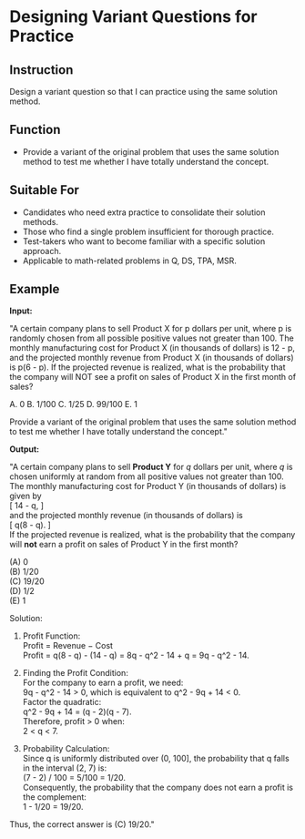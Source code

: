 # Designing Variant Questions for Practice

## Instruction
Design a variant question so that I can practice using the same solution method.

## Function
- Provide a variant of the original problem that uses the same solution method to test me whether I have totally understand the concept.

## Suitable For
- Candidates who need extra practice to consolidate their solution methods.
- Those who find a single problem insufficient for thorough practice.
- Test-takers who want to become familiar with a specific solution approach.
- Applicable to math-related problems in Q, DS, TPA, MSR.

## Example

**Input:**  

"A certain company plans to sell Product X for p dollars per unit, where p is randomly chosen from all possible positive values not greater than 100. The monthly manufacturing cost for Product X (in thousands of dollars) is 12 - p, and the projected monthly revenue from Product X (in thousands of dollars) is p(6 - p). If the projected revenue is realized, what is the probability that the company will NOT see a profit on sales of Product X in the first month of sales?

A. 0
B. 1/100
C. 1/25
D. 99/100
E. 1

Provide a variant of the original problem that uses the same solution method to test me whether I have totally understand the concept."

**Output:**  

"A certain company plans to sell **Product Y** for *q* dollars per unit, where *q* is chosen uniformly at random from all positive values not greater than 100. The monthly manufacturing cost for Product Y (in thousands of dollars) is given by  
\[ 14 - q, \]  
and the projected monthly revenue (in thousands of dollars) is  
\[ q(8 - q). \]  
If the projected revenue is realized, what is the probability that the company will **not** earn a profit on sales of Product Y in the first month?

(A) 0  
(B) 1/20  
(C) 19/20  
(D) 1/2  
(E) 1

 Solution:  
1. Profit Function:  
   Profit = Revenue − Cost  
   Profit = q(8 - q) - (14 - q) = 8q - q^2 - 14 + q = 9q - q^2 - 14.

2. Finding the Profit Condition:  
   For the company to earn a profit, we need:  
   9q - q^2 - 14 > 0, which is equivalent to q^2 - 9q + 14 < 0.  
   Factor the quadratic:  
   q^2 - 9q + 14 = (q - 2)(q - 7).  
   Therefore, profit > 0 when:  
   2 < q < 7.

3. Probability Calculation:  
   Since q is uniformly distributed over (0, 100], the probability that q falls in the interval (2, 7) is:  
   (7 - 2) / 100 = 5/100 = 1/20.  
   Consequently, the probability that the company does not earn a profit is the complement:  
   1 - 1/20 = 19/20.

Thus, the correct answer is (C) 19/20."


